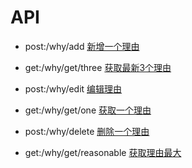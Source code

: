 # API

- post:/why/add
[新增一个理由](http://localhost:1932/why/add)

- get:/why/get/three
[获取最新3个理由](http://localhost:1932/why/get/three)

- post:/why/edit
[编辑理由](http://localhost:1932/why/edit)

- get:/why/get/one
[获取一个理由](http://localhost:1932/why/get/one)

- post:/why/delete
[删除一个理由](http://localhost:1932/why/delete)

- get:/why/get/reasonable
[获取理由最大](http://localhost:1932/why/get/reasonable)
